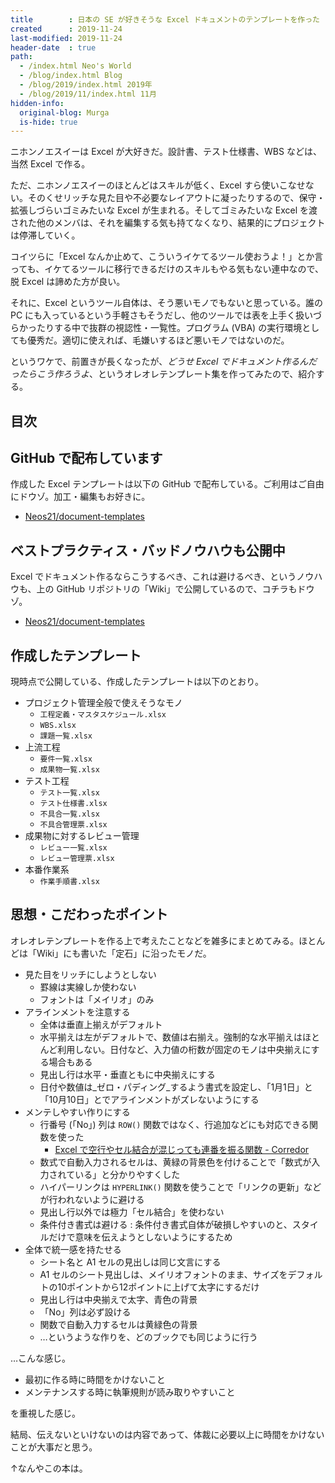 ```yaml
---
title        : 日本の SE が好きそうな Excel ドキュメントのテンプレートを作った
created      : 2019-11-24
last-modified: 2019-11-24
header-date  : true
path:
  - /index.html Neo's World
  - /blog/index.html Blog
  - /blog/2019/index.html 2019年
  - /blog/2019/11/index.html 11月
hidden-info:
  original-blog: Murga
  is-hide: true
---
```


ニホンノエスイーは Excel が大好きだ。設計書、テスト仕様書、WBS などは、当然 Excel で作る。

ただ、ニホンノエスイーのほとんどはスキルが低く、Excel すら使いこなせない。そのくせリッチな見た目や不必要なレイアウトに凝ったりするので、保守・拡張しづらいゴミみたいな Excel が生まれる。そしてゴミみたいな Excel を渡された他のメンバは、それを編集する気も持てなくなり、結果的にプロジェクトは停滞していく。

コイツらに「Excel なんか止めて、こういうイケてるツール使おうよ！」とか言っても、イケてるツールに移行できるだけのスキルもやる気もない連中なので、脱 Excel は諦めた方が良い。

それに、Excel というツール自体は、そう悪いモノでもないと思っている。誰の PC にも入っているという手軽さもそうだし、他のツールでは表を上手く扱いづらかったりする中で抜群の視認性・一覧性。プログラム (VBA) の実行環境としても優秀だ。適切に使えれば、毛嫌いするほど悪いモノではないのだ。

というワケで、前置きが長くなったが、_どうせ Excel でドキュメント作るんだったらこう作ろうよ_、というオレオレテンプレート集を作ってみたので、紹介する。

## 目次

## GitHub で配布しています

作成した Excel テンプレートは以下の GitHub で配布している。ご利用はご自由にドウゾ。加工・編集もお好きに。

- [Neos21/document-templates](https://github.com/Neos21/document-templates)

## ベストプラクティス・バッドノウハウも公開中

Excel でドキュメント作るならこうするべき、これは避けるべき、というノウハウも、上の GitHub リポジトリの「Wiki」で公開しているので、コチラもドウゾ。

- [Neos21/document-templates](https://github.com/Neos21/document-templates/wiki)

## 作成したテンプレート

現時点で公開している、作成したテンプレートは以下のとおり。

- プロジェクト管理全般で使えそうなモノ
  - `工程定義・マスタスケジュール.xlsx`
  - `WBS.xlsx`
  - `課題一覧.xlsx`
- 上流工程
  - `要件一覧.xlsx`
  - `成果物一覧.xlsx`
- テスト工程
  - `テスト一覧.xlsx`
  - `テスト仕様書.xlsx`
  - `不具合一覧.xlsx`
  - `不具合管理票.xlsx`
- 成果物に対するレビュー管理
  - `レビュー一覧.xlsx`
  - `レビュー管理票.xlsx`
- 本番作業系
  - `作業手順書.xlsx`

## 思想・こだわったポイント

オレオレテンプレートを作る上で考えたことなどを雑多にまとめてみる。ほとんどは「Wiki」にも書いた「定石」に沿ったモノだ。

- 見た目をリッチにしようとしない
  - 罫線は実線しか使わない
  - フォントは「メイリオ」のみ
- アラインメントを注意する
  - 全体は垂直上揃えがデフォルト
  - 水平揃えは左がデフォルトで、数値は右揃え。強制的な水平揃えはほとんど利用しない。日付など、入力値の桁数が固定のモノは中央揃えにする場合もある
  - 見出し行は水平・垂直ともに中央揃えにする
  - 日付や数値は_ゼロ・パディング_するよう書式を設定し、「1月1日」と「10月10日」とでアラインメントがズレないようにする
- メンテしやすい作りにする
  - 行番号 (「No」) 列は `ROW()` 関数ではなく、行追加などにも対応できる関数を使った
      - [Excel で空行やセル結合が混じっても連番を振る関数 - Corredor](http://neos21.hatenablog.com/entry/2016/01/26/015250)
  - 数式で自動入力されるセルは、黄緑の背景色を付けることで「数式が入力されている」と分かりやすくした
  - ハイパーリンクは `HYPERLINK()` 関数を使うことで「リンクの更新」などが行われないように避ける
  - 見出し行以外では極力「セル結合」を使わない
  - 条件付き書式は避ける : 条件付き書式自体が破損しやすいのと、スタイルだけで意味を伝えようとしないようにするため
- 全体で統一感を持たせる
  - シート名と A1 セルの見出しは同じ文言にする
  - A1 セルのシート見出しは、メイリオフォントのまま、サイズをデフォルトの10ポイントから12ポイントに上げて太字にするだけ
  - 見出し行は中央揃えで太字、青色の背景
  - 「No」列は必ず設ける
  - 関数で自動入力するセルは黄緑色の背景
  - …というような作りを、どのブックでも同じように行う

…こんな感じ。

- 最初に作る時に時間をかけないこと
- メンテナンスする時に執筆規則が読み取りやすいこと

を重視した感じ。

結局、伝えないといけないのは内容であって、体裁に必要以上に時間をかけないことが大事だと思う。

↑なんやこの本は。
